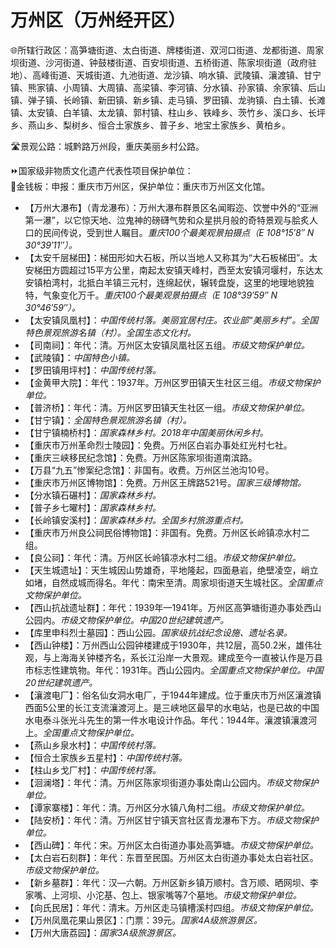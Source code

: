 # 万州区（万州经开区）
🌐所辖行政区：高笋塘街道、太白街道、牌楼街道、双河口街道、龙都街道、周家坝街道、沙河街道、钟鼓楼街道、百安坝街道、五桥街道、陈家坝街道（政府驻地）、高峰街道、天城街道、九池街道、龙沙镇、响水镇、武陵镇、瀼渡镇、甘宁镇、熊家镇、小周镇、大周镇、高梁镇、李河镇、分水镇、孙家镇、余家镇、后山镇、弹子镇、长岭镇、新田镇、新乡镇、走马镇、罗田镇、龙驹镇、白土镇、长滩镇、太安镇、白羊镇、太龙镇、郭村镇、柱山乡、铁峰乡、茨竹乡、溪口乡、长坪乡、燕山乡、梨树乡、恒合土家族乡、普子乡、地宝土家族乡、黄柏乡。  
  
🛣️景观公路：城黔路万州段，重庆美丽乡村公路。
  
⏩国家级非物质文化遗产代表性项目保护单位：  
🔸金钱板：申报：重庆市万州区，保护单位：重庆市万州区文化馆。  
  
* 【万州大瀑布】（青龙瀑布）：万州大瀑布群景区名闻暇迩、饮誉中外的“亚洲第一瀑”，以它惊天地、泣鬼神的磅礴气势和众星拱月般的奇特景观与脍炙人口的民间传说，受到世人瞩目。*重庆100个最美观景拍摄点（E 108°15′8″ N 30°39′11″）。*
* 【太安千层梯田】：梯田形如大石板，所以当地人又称其为“大石板梯田”。太安梯田方圆超过15平方公里，南起太安镇天峰村，西至太安镇河堰村，东达太安镇柏湾村，北抵白羊镇三元村，连绵起伏，辗转盘旋，这里的地理地貌独特，气象变化万千。*重庆100个最美观景拍摄点（E 108°39′59″ N 30°46′59″）。*
* 【太安镇凤凰村】：*中国传统村落。美丽宜居村庄。农业部“美丽乡村”。全国特色景观旅游名镇（村）。全国生态文化村。*
* 【司南祠】：年代：清。万州区太安镇凤凰社区五组。*市级文物保护单位。*  
* 【武陵镇】：*中国特色小镇。*
* 【罗田镇用坪村】：*中国传统村落。*
* 【金黄甲大院】：年代：1937年。万州区罗田镇天生社区三组。*市级文物保护单位。*  
* 【普济桥】：年代：清。万州区罗田镇天生社区一组。*市级文物保护单位。*  
* 【甘宁镇】：*全国特色景观旅游名镇（村）。*
* 【甘宁镇楠桥村】：*国家森林乡村。2018年中国美丽休闲乡村。*
* 【重庆市万州革命烈士陵园】：免费。万州区白岩办事处红光村七社。
* 【重庆三峡移民纪念馆】：免费。万州区陈家坝街道南滨路。
* 【万县“九五”惨案纪念馆】：非国有。收费。万州区兰池沟10号。
* 【重庆市万州区博物馆】：免费。万州区王牌路521号。*国家三级博物馆。* 
* 【分水镇石碾村】：*国家森林乡村。*
* 【普子乡七曜村】：*国家森林乡村。*
* 【长岭镇安溪村】：*国家森林乡村。全国乡村旅游重点村。*
* 【重庆市万州良公祠民俗博物馆】：非国有。免费。万州区长岭镇凉水村二组。
* 【良公祠】：年代：清。万州区长岭镇凉水村二组。*市级文物保护单位。*  
* 【天生城遗址】：天生城因山势雄奇，平地隆起，四面悬岩，绝壁凌空，峭立如堵，自然成城而得名。年代：南宋至清。周家坝街道天生城社区。*全国重点文物保护单位。*
* 【西山抗战遗址群】：年代：1939年—1941年。万州区高笋塘街道办事处西山公园内。*市级文物保护单位。中国20世纪建筑遗产。*  
* 【库里申科烈士墓园】：西山公园。*国家级抗战纪念设施、遗址名录。*  
* 【西山钟楼】：万州西山公园钟楼建成于1930年，共12层，高50.2米，雄伟壮观，与上海海关钟楼齐名，系长江沿岸一大景观。建成至今一直被认作是万县市标志性建筑物。年代：1931年。西山公园内。*全国重点文物保护单位。中国20世纪建筑遗产。*
* 【瀼渡电厂】：俗名仙女洞水电厂，于1944年建成。位于重庆市万州区瀼渡镇西面5公里的长江支流瀼渡河上。是三峡地区最早的水电站，也是已故的中国水电泰斗张光斗先生的第一件水电设计作品。年代：1944年。瀼渡镇瀼渡河上。*全国重点文物保护单位。*  
* 【燕山乡泉水村】：*中国传统村落。*  
* 【恒合土家族乡五星村】：*中国传统村落。*  
* 【柱山乡戈厂村】：*中国传统村落。*  
* 【洄澜塔】：年代：清。万州区陈家坝街道办事处南山公园内。*市级文物保护单位。*  
* 【谭家寨楼】：年代：清。万州区分水镇八角村二组。*市级文物保护单位。*  
* 【陆安桥】：年代：清。万州区甘宁镇天宫社区青龙瀑布下方。*市级文物保护单位。*  
* 【西山碑】：年代：宋。万州区太白街道办事处高笋塘。*市级文物保护单位。*  
* 【太白岩石刻群】：年代：东晋至民国。万州区太白街道办事处太白岩社区。*市级文物保护单位。*  
* 【新乡墓群】：年代：汉—六朝。万州区新乡镇万顺村。含万顺、晒网坝、李家嘴、上河坝、小沱基、包上、银家嘴等7个墓地。*市级文物保护单位。*  
* 【向氏民居】：年代：清末。万州区走马镇槽溪村四组。*市级文物保护单位。*  
* 【万州凤凰花果山景区】：门票：39元。*国家4A级旅游景区。*  
* 【万州大唐荔园】：*国家3A级旅游景区。*  